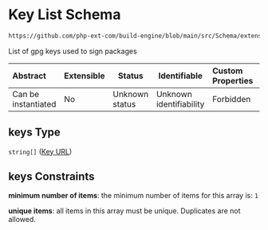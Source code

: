 # Key List Schema

```txt
https://github.com/php-ext-com/build-engine/blob/main/src/Schema/extension.json#/properties/deps/patternProperties/[a-z]+/properties/keys
```

List of gpg keys used to sign packages


| Abstract            | Extensible | Status         | Identifiable            | Custom Properties | Additional Properties | Access Restrictions | Defined In                                                                     |
| :------------------ | ---------- | -------------- | ----------------------- | :---------------- | --------------------- | ------------------- | ------------------------------------------------------------------------------ |
| Can be instantiated | No         | Unknown status | Unknown identifiability | Forbidden         | Allowed               | none                | [extension.schema.json\*](../out/extension.schema.json "open original schema") |

## keys Type

`string[]` ([Key URL](extension-properties-dependencies-patternproperties-os-dependency-definition-properties-key-list-key-url.md))

## keys Constraints

**minimum number of items**: the minimum number of items for this array is: `1`

**unique items**: all items in this array must be unique. Duplicates are not allowed.
